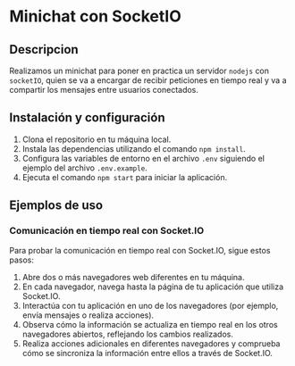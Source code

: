 # Minichat con SocketIO

## Descripcion
Realizamos un minichat para poner en practica un servidor `nodejs` con `socketIO`, quien se va a encargar de recibir peticiones en tiempo real y va a compartir los mensajes entre usuarios conectados.

## Instalación y configuración

1. Clona el repositorio en tu máquina local.
2. Instala las dependencias utilizando el comando `npm install`.
3. Configura las variables de entorno en el archivo `.env` siguiendo el ejemplo del archivo `.env.example`.
4. Ejecuta el comando `npm start` para iniciar la aplicación.

## Ejemplos de uso

### Comunicación en tiempo real con Socket.IO

Para probar la comunicación en tiempo real con Socket.IO, sigue estos pasos:

1. Abre dos o más navegadores web diferentes en tu máquina.
2. En cada navegador, navega hasta la página de tu aplicación que utiliza Socket.IO.
3. Interactúa con tu aplicación en uno de los navegadores (por ejemplo, envía mensajes o realiza acciones).
4. Observa cómo la información se actualiza en tiempo real en los otros navegadores abiertos, reflejando los cambios realizados.
5. Realiza acciones adicionales en diferentes navegadores y comprueba cómo se sincroniza la información entre ellos a través de Socket.IO.
